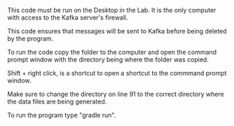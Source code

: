 This code must be run on the Desktop in the Lab. It is the only computer with access to the Kafka server's firewall.

This code ensures that messages will be sent to Kafka before being deleted by the program. 

To run the code copy the folder to the computer and open the command prompt window with the directory being where the folder was copied.

Shift + right click, is a shortcut to open a shortcut to the commmand prompt window.

Make sure to change the directory on line 91 to the correct directory where the data files are being generated.

To run the program type "gradle run".
